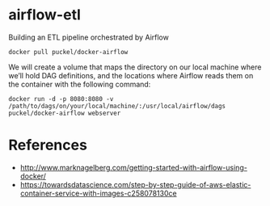 # airflow-etl
Building an ETL pipeline orchestrated by Airflow

```
docker pull puckel/docker-airflow
```

We will create a volume that maps the directory on our local machine where we’ll hold DAG definitions, and the locations where Airflow reads them on the container with the following command:

```
docker run -d -p 8080:8080 -v /path/to/dags/on/your/local/machine/:/usr/local/airflow/dags  puckel/docker-airflow webserver
```


# References

- http://www.marknagelberg.com/getting-started-with-airflow-using-docker/
- https://towardsdatascience.com/step-by-step-guide-of-aws-elastic-container-service-with-images-c258078130ce